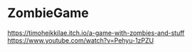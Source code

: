 # ZombieGame
https://timoheikkilae.itch.io/a-game-with-zombies-and-stuff
https://www.youtube.com/watch?v=Pehyu-1zPZU
